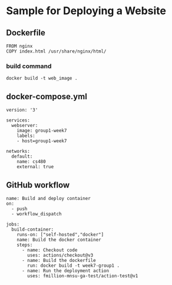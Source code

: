 # Sample for Deploying a Website

## Dockerfile

    FROM nginx
    COPY index.html /usr/share/nginx/html/

### build command

    docker build -t web_image .

## docker-compose.yml

    version: '3'

    services:
      webserver:
        image: group1-week7
        labels:
        - host=group1-week7

    networks:
      default:
        name: cs480
        external: true

## GitHub workflow

    name: Build and deploy container
    on: 
      - push
      - workflow_dispatch

    jobs:
      build-container:
        runs-on: ["self-hosted","docker"]
        name: Build the docker container
        steps:
          - name: Checkout code
            uses: actions/checkout@v3
          - name: Build the dockerfile
            run: docker build -t week7-group1 .
          - name: Run the deployment action
            uses: fmillion-mnsu-ga-test/action-test@v1